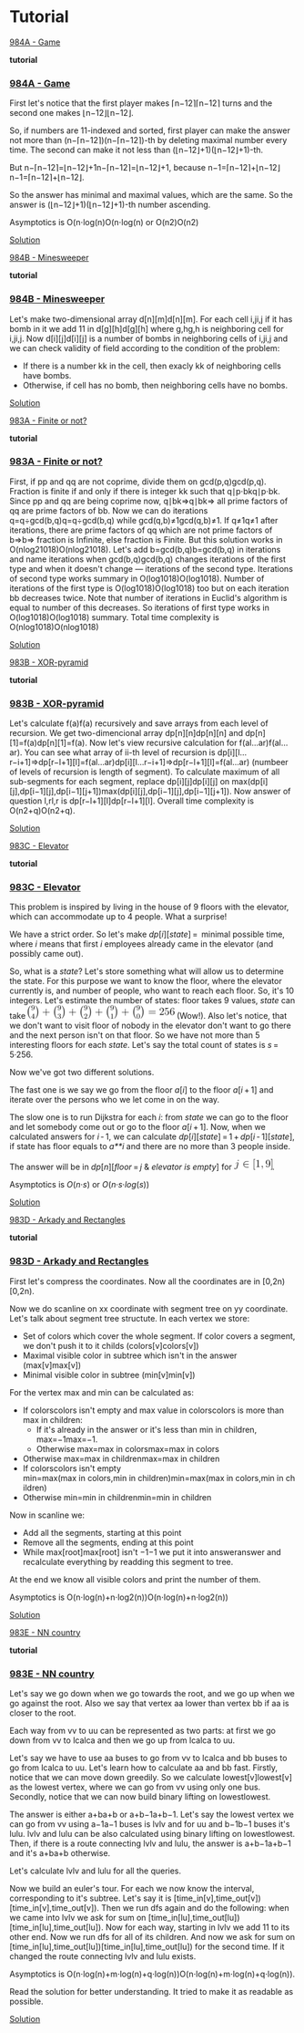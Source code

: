 # Tutorial

[984A - Game](../problems/A._Game.md "Codeforces Round 483 (Div. 2) [Thanks, Botan Investments and Victor Shaburov!]")

 **tutorial**
### [984A - Game](../problems/A._Game.md "Codeforces Round 483 (Div. 2) [Thanks, Botan Investments and Victor Shaburov!]")

First let's notice that the first player makes ⌈n−12⌉⌈n−12⌉ turns and the second one makes ⌊n−12⌋⌊n−12⌋. 

So, if numbers are 11-indexed and sorted, first player can make the answer not more than (n−⌈n−12⌉)(n−⌈n−12⌉)-th by deleting maximal number every time. The second can make it not less than (⌊n−12⌋+1)(⌊n−12⌋+1)-th. 

But n−⌈n−12⌉=⌊n−12⌋+1n−⌈n−12⌉=⌊n−12⌋+1, because n−1=⌈n−12⌉+⌊n−12⌋n−1=⌈n−12⌉+⌊n−12⌋.

So the answer has minimal and maximal values, which are the same. So the answer is (⌊n−12⌋+1)(⌊n−12⌋+1)-th number ascending.

Asymptotics is O(n⋅log(n)O(n⋅log(n) or O(n2)O(n2)

[Solution](//codeforces.com/contest/984/submission/38302744)

[984B - Minesweeper](../problems/B._Minesweeper.md "Codeforces Round 483 (Div. 2) [Thanks, Botan Investments and Victor Shaburov!]")

 **tutorial**
### [984B - Minesweeper](../problems/B._Minesweeper.md "Codeforces Round 483 (Div. 2) [Thanks, Botan Investments and Victor Shaburov!]")

Let's make two-dimensional array d[n][m]d[n][m]. For each cell i,ji,j if it has bomb in it we add 11 in d[g][h]d[g][h] where g,hg,h is neighboring cell for i,ji,j. Now d[i][j]d[i][j] is a number of bombs in neighboring cells of i,ji,j and we can check validity of field according to the condition of the problem: 

* If there is a number kk in the cell, then exacly kk of neighboring cells have bombs.
* Otherwise, if cell has no bomb, then neighboring cells have no bombs.

[Solution](//codeforces.com/contest/984/submission/38302738)

[983A - Finite or not?](https://codeforces.com/contest/983/problem/A "Codeforces Round 483 (Div. 1) [Thanks, Botan Investments and Victor Shaburov!]")

 **tutorial**
### [983A - Finite or not?](https://codeforces.com/contest/983/problem/A "Codeforces Round 483 (Div. 1) [Thanks, Botan Investments and Victor Shaburov!]")

First, if pp and qq are not coprime, divide them on gcd(p,q)gcd(p,q). Fraction is finite if and only if there is integer kk such that q∣p⋅bkq∣p⋅bk. Since pp and qq are being coprime now, q∣bk⇒q∣bk⇒ all prime factors of qq are prime factors of bb. Now we can do iterations q=q÷gcd(b,q)q=q÷gcd(b,q) while gcd(q,b)≠1gcd(q,b)≠1. If q≠1q≠1 after iterations, there are prime factors of qq which are not prime factors of b⇒b⇒ fraction is Infinite, else fraction is Finite. But this solution works in O(nlog21018)O(nlog21018). Let's add b=gcd(b,q)b=gcd(b,q) in iterations and name iterations when gcd(b,q)gcd(b,q) changes iterations of the first type and when it doesn't change — iterations of the second type. Iterations of second type works summary in O(log1018)O(log⁡1018). Number of iterations of the first type is O(log1018)O(log⁡1018) too but on each iteration bb decreases twice. Note that number of iterations in Euclid's algorithm is equal to number of this decreases. So iterations of first type works in O(log1018)O(log⁡1018) summary. Total time complexity is O(nlog1018)O(nlog⁡1018)

[Solution](//codeforces.com/contest/983/submission/38302722)

[983B - XOR-pyramid](https://codeforces.com/contest/983/problem/B "Codeforces Round 483 (Div. 1) [Thanks, Botan Investments and Victor Shaburov!]")

 **tutorial**
### [983B - XOR-pyramid](https://codeforces.com/contest/983/problem/B "Codeforces Round 483 (Div. 1) [Thanks, Botan Investments and Victor Shaburov!]")

Let's calculate f(a)f(a) recursively and save arrays from each level of recursion. We get two-dimencional array dp[n][n]dp[n][n] and dp[n][1]=f(a)dp[n][1]=f(a). Now let's view recursive calculation for f(al…ar)f(al…ar). You can see what array of ii-th level of recursion is dp[i][l…r−i+1]⇒dp[r−l+1][l]=f(al…ar)dp[i][l…r−i+1]⇒dp[r−l+1][l]=f(al…ar) (numbeer of levels of recursion is length of segment). To calculate maximum of all sub-segments for each segment, replace dp[i][j]dp[i][j] on max(dp[i][j],dp[i−1][j],dp[i−1][j+1])max(dp[i][j],dp[i−1][j],dp[i−1][j+1]). Now answer of question l,rl,r is dp[r−l+1][l]dp[r−l+1][l]. Overall time complexity is O(n2+q)O(n2+q).

[Solution](//codeforces.com/contest/983/submission/38302716)

[983C - Elevator](https://codeforces.com/contest/983/problem/C "Codeforces Round 483 (Div. 1) [Thanks, Botan Investments and Victor Shaburov!]")

 **tutorial**
### [983C - Elevator](https://codeforces.com/contest/983/problem/C "Codeforces Round 483 (Div. 1) [Thanks, Botan Investments and Victor Shaburov!]")

This problem is inspired by living in the house of 9 floors with the elevator, which can accommodate up to 4 people. What a surprise!

We have a strict order. So let's make *dp*[*i*][*state*] =  minimal possible time, where *i* means that first *i* employees already came in the elevator (and possibly came out). 

So, what is a *state*? Let's store something what will allow us to determine the state. For this purpose we want to know the floor, where the elevator currently is, and number of people, who want to reach each floor. So, it's 10 integers. Let's estimate the number of states: floor takes 9 values, *state* can take ![](images/d48dbc4c781dc9ff6734950fabb7e7b5d79fd5a6.png) (Wow!). Also let's notice, that we don't want to visit floor of nobody in the elevator don't want to go there and the next person isn't on that floor. So we have not more than 5 interesting floors for each *state*. Let's say the total count of states is *s* = 5·256.

Now we've got two different solutions.

The fast one is we say we go from the floor *a*[*i*] to the floor *a*[*i* + 1] and iterate over the persons who we let come in on the way.

The slow one is to run Dijkstra for each *i*: from *state* we can go to the floor and let somebody come out or go to the floor *a*[*i* + 1]. Now, when we calculated answers for *i* - 1, we can calculate *dp*[*i*][*state*] = 1 + *dp*[*i* - 1][*state*], if state has floor equals to *a**i* and there are no more than 3 people inside.

The answer will be in *dp*[*n*][*floor* = *j* & *elevator* *is* *empty*] for ![](images/39b0458fb9577f3e261186a7bb4d1017bb440216.png).

Asymptotics is *O*(*n*·*s*) or *O*(*n*·*s*·*log*(*s*))

[Solution](//codeforces.com/contest/983/submission/38302708)

[983D - Arkady and Rectangles](https://codeforces.com/contest/983/problem/D "Codeforces Round 483 (Div. 1) [Thanks, Botan Investments and Victor Shaburov!]")

 **tutorial**
### [983D - Arkady and Rectangles](https://codeforces.com/contest/983/problem/D "Codeforces Round 483 (Div. 1) [Thanks, Botan Investments and Victor Shaburov!]")

First let's compress the coordinates. Now all the coordinates are in [0,2n)[0,2n).

Now we do scanline on xx coordinate with segment tree on yy coordinate. Let's talk about segment tree structute. In each vertex we store: 

* Set of colors which cover the whole segment. If color covers a segment, we don't push it to it childs (colors[v]colors[v])
* Maximal visible color in subtree which isn't in the answer (max[v]max[v])
* Minimal visible color in subtree (min[v]min[v])

For the vertex max and min can be calculated as: 

* If colorscolors isn't empty and max value in colorscolors is more than max in children:
	+ If it's already in the answer or it's less than min in children, max=−1max=−1.
	+ Otherwise max=max in colorsmax=max in colors
* Otherwise max=max in childrenmax=max in children
* If colorscolors isn't empty min=max(max in colors,min in children)min=max(max in colors,min in children)
* Otherwise min=min in childrenmin=min in children

Now in scanline we: 

* Add all the segments, starting at this point
* Remove all the segments, ending at this point
* While max[root]max[root] isn't −1−1 we put it into answeranswer and recalculate everything by readding this segment to tree.

At the end we know all visible colors and print the number of them.

Asymptotics is O(n⋅log(n)+n⋅log2(n))O(n⋅log(n)+n⋅log2(n))

[Solution](//codeforces.com/contest/983/submission/38302697)

[983E - NN country](https://codeforces.com/contest/983/problem/E "Codeforces Round 483 (Div. 1) [Thanks, Botan Investments and Victor Shaburov!]")

 **tutorial**
### [983E - NN country](https://codeforces.com/contest/983/problem/E "Codeforces Round 483 (Div. 1) [Thanks, Botan Investments and Victor Shaburov!]")

Let's say we go down when we go towards the root, and we go up when we go against the root. Also we say that vertex aa lower than vertex bb if aa is closer to the root.

Each way from vv to uu can be represented as two parts: at first we go down from vv to lcalca and then we go up from lcalca to uu. 

Let's say we have to use aa buses to go from vv to lcalca and bb buses to go from lcalca to uu. Let's learn how to calculate aa and bb fast. Firstly, notice that we can move down greedily. So we calculate lowest[v]lowest[v] as the lowest vertex, where we can go from vv using only one bus. Secondly, notice that we can now build binary lifting on lowestlowest. 

The answer is either a+ba+b or a+b−1a+b−1. Let's say the lowest vertex we can go from vv using a−1a−1 buses is lvlv and for uu and b−1b−1 buses it's lulu. lvlv and lulu can be also calculated using binary lifting on lowestlowest. Then, if there is a route connecting lvlv and lulu, the answer is a+b−1a+b−1 and it's a+ba+b otherwise.

Let's calculate lvlv and lulu for all the queries.

Now we build an euler's tour. For each we now know the interval, corresponding to it's subtree. Let's say it is [time_in[v],time_out[v])[time_in[v],time_out[v]). Then we run dfs again and do the following: when we came into lvlv we ask for sum on [time_in[lu],time_out[lu])[time_in[lu],time_out[lu]). Now for each way, starting in lvlv we add 11 to its other end. Now we run dfs for all of its children. And now we ask for sum on [time_in[lu],time_out[lu])[time_in[lu],time_out[lu]) for the second time. If it changed the route connecting lvlv and lulu exists. 

Asymptotics is O(n⋅log(n)+m⋅log(n)+q⋅log(n))O(n⋅log(n)+m⋅log(n)+q⋅log(n)).

Read the solution for better understanding. It tried to make it as readable as possible.

[Solution](//codeforces.com/contest/983/submission/38302686)

